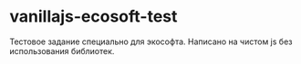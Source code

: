 # vanillajs-ecosoft-test
Тестовое задание специально для экософта. 
Написано на чистом js без использования библиотек.
